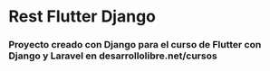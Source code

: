 # Rest Flutter Django

### Proyecto creado con Django para el curso de Flutter con Django y Laravel en desarrollolibre.net/cursos


